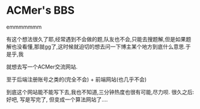 # ACMer's BBS
emmmmmmm

有这个想法很久了耶,经常遇到不会做的题,队友也不会,只能去搜题解,但是如果题解也没看懂,那就gg了,这时候就迫切的想去问一下博主某个地方到底什么意思.于是乎,我

就想去写一个ACMer交流网站.

至于后端注册账号之类的(完全不会) + 前端网站(也几乎不会)

到底这个网站能不能写下去,我也不知道,三分钟热度也很有可能,尽力呗.
很久之后: 好吧, 写是写完了, 但变成一个算法网站了....
